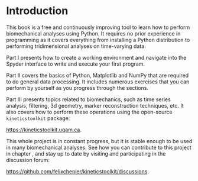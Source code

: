 # Introduction

This book is a free and continuously improving tool to learn how to perform biomechanical analyses using Python. It requires no prior experience in programming as it covers everything from installing a Python distribution to performing tridimensional analyses on time-varying data.

Part I presents how to create a working environment and navigate into the Spyder interface to write and execute your first program.

Part II covers the basics of Python, Matplotlib and NumPy that are required to do general data processing. It includes numerous exercises that you can perform by yourself as you progress through the sections.

Part III presents topics related to biomechanics, such as time series analysis, filtering, 3d geometry, marker reconstruction techniques, etc. It also covers how to perform these operations using the open-source `kineticstoolkit` package:

https://kineticstoolkit.uqam.ca.

This whole project is in constant progress, but it is stable enough to be used in many biomechanical analyses. See how you can contribute to this project in chapter [](dev_contributing.md), and stay up to date by visiting and participating in the discussion forum:

https://github.com/felixchenier/kineticstoolkit/discussions.
